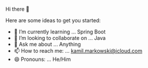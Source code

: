  Hi there 👋


Here are some ideas to get you started:

- 🌱 I’m currently learning ... Spring Boot
- 👯 I’m looking to collaborate on ... Java
- 💬 Ask me about ... Anything
- 📫 How to reach me: ... kamil.markowski@icloud.com
- 😄 Pronouns: ... He/Him

